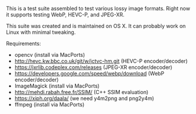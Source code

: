 This is a test suite assembled to test various lossy image formats. Right now it supports testing WebP, HEVC-P, and JPEG-XR.

This suite was created and is maintained on OS X. It can probably work on Linux with minimal tweaking.

Requirements:
* opencv (install via MacPorts)
* http://hevc.kw.bbc.co.uk/git/w/jctvc-hm.git (HEVC-P encoder/decoder)
* https://jxrlib.codeplex.com/releases (JPEG-XR encoder/decoder)
* https://developers.google.com/speed/webp/download (WebP encoder/decoder)
* ImageMagick (install via MacPorts)
* http://mehdi.rabah.free.fr/SSIM/ (C++ SSIM evaluation)
* https://xiph.org/daala/ (we need y4m2png and png2y4m)
* ffmpeg (install via MacPorts)
